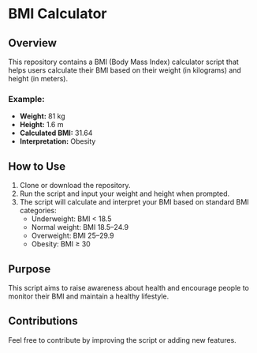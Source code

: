 # BMI Calculator

## Overview
This repository contains a BMI (Body Mass Index) calculator script that helps users calculate their BMI based on their weight (in kilograms) and height (in meters).

### Example:
- **Weight:** 81 kg  
- **Height:** 1.6 m  
- **Calculated BMI:** 31.64  
- **Interpretation:** Obesity

## How to Use
1. Clone or download the repository.
2. Run the script and input your weight and height when prompted.
3. The script will calculate and interpret your BMI based on standard BMI categories:
   - Underweight: BMI < 18.5
   - Normal weight: BMI 18.5–24.9
   - Overweight: BMI 25–29.9
   - Obesity: BMI ≥ 30

## Purpose
This script aims to raise awareness about health and encourage people to monitor their BMI and maintain a healthy lifestyle.

## Contributions
Feel free to contribute by improving the script or adding new features.



